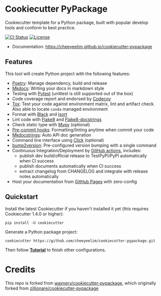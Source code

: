 # Cookiecutter PyPackage

Cookiecutter template for a Python package, built with popular develop tools and
conform to best practice.

[![CI Status](https://github.com/cheeyeelim/cookiecutter-pypackage/actions/workflows/dev.yml/badge.svg)](https://github.com/cheeyeelim/cookiecutter-pypackage/actions/workflows/dev.yml)
[![License](https://img.shields.io/pypi/l/ppw)](https://opensource.org/licenses/BSD-2-Clause)

* Documentation: <https://cheeyeelim.github.io/cookiecutter-pypackage>

## Features

This tool will create Python project with the following features:

* [Poetry](https://python-poetry.org/): Manage dependency, build and release
* [Mkdocs](https://www.mkdocs.org): Writing your docs in markdown style
* Testing with [Pytest](https://pytest.org) (unittest is still supported out of the box)
* Code coverage report and endorsed by [Codecov](https://codecov.io)
* [Tox](https://tox.readthedocs.io): Test your code against environment matrix, lint and artifact check. Also able to locate `conda` managed environment
* Format with [Black](https://github.com/psf/black) and [Isort](https://github.com/PyCQA/isort)
* Lint code with [Flake8](https://flake8.pycqa.org) and [Flake8-docstrings](https://pypi.org/project/flake8-docstrings/)
* Check static type with [Mypy](http://mypy-lang.org/) (optional)
* [Pre-commit hooks](https://pre-commit.com/): Formatting/linting anytime when commit your code
* [Mkdocstrings](https://mkdocstrings.github.io/): Auto API doc generation
* Command line interface using [Click](https://click.palletsprojects.com/en/8.0.x/) (optional)
* [bump2version](https://github.com/c4urself/bump2version): Pre-configured version bumping with a single command
* Continuous Integration/Deployment by [GitHub actions](https://github.com/features/actions), includes:
    - publish dev build/official release to TestPyPI/PyPI automatically when CI success
    - publish documents automatically when CI success
    - extract changelog from CHANGELOG and integrate with release notes automatically
* Host your documentation from [GitHub Pages](https://pages.github.com) with zero-config

## Quickstart

Install the latest Cookiecutter if you haven't installed it yet (this requires Cookiecutter 1.4.0 or higher):

```
pip install -U cookiecutter
```

Generate a Python package project:

```
cookiecutter https://github.com/cheeyeelim/cookiecutter-pypackage.git
```

Then follow **[Tutorial](docs/tutorial.md)** to finish other configurations.

# Credits

This repo is forked from [waynerv/cookiecutter-pypackage](https://github.com/waynerv/cookiecutter-pypackage/), which originally forked from [zillionare/cookiecutter-pypackage](https://github.com/zillionare/cookiecutter-pypackage)
